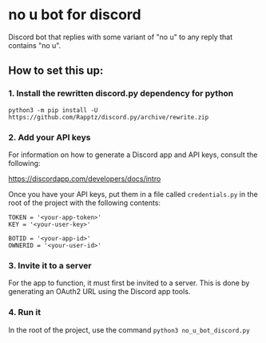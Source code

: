 # no u bot for discord
Discord bot that replies with some variant of "no u" to any reply that contains "no u".

## How to set this up:
### 1. Install the rewritten discord.py dependency for python
``
python3 -m pip install -U https://github.com/Rapptz/discord.py/archive/rewrite.zip
``
### 2. Add your API keys
For information on how to generate a Discord app and API keys, consult the following:

https://discordapp.com/developers/docs/intro

Once you have your API keys, put them in a file called
``
credentials.py
``
in the root of the project with the following contents:
```
TOKEN = '<your-app-token>'
KEY = '<your-user-key>'

BOTID = '<your-app-id>'
OWNERID = '<your-user-id>'
```
### 3. Invite it to a server
For the app to function, it must first be invited to a server. This is done by generating an OAuth2 URL using the Discord app tools. 

### 4. Run it
In the root of the project, use the command
``
python3 no_u_bot_discord.py
``
